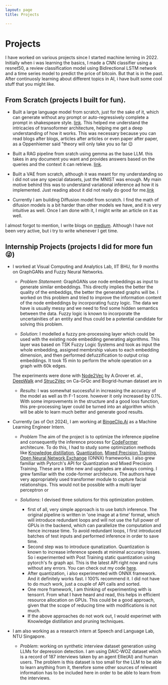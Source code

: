 ```yaml
---
layout: page
title: Projects

---
```


# Projects

I have worked on various projects since I started machine lerning in 2022. Initially when i was learning the basics, I made a CNN classifier using a resnet50, a review classification model using Bidirectional LSTM network and a time series model to predict the price of bitcoin. But that is in the past. After continuosly learning about different topics in AI, i have built some cool stuff that you might like.

## From Scratch (projects I built for fun).
- Built a large language model from scratch, just for the sake of it, which can generate without any prompt or auto-regressively complete a prompt in shakespeare style. [link](https://github.com/psycoplankton/GPT-Decoded). This helped me understand the intricacies of transoformer architecture, helping me get a deep understanding of how it works. This was necessary because you can read blogs after blogs, articles after articles or even paper after paper, as a Oppenhiemer said "theory will only take you so far :wink: 

- Built a RAG pipeline from sratch using gemma as the base LLM. this takes in any document you want and provides answers based on the queries and the context it can retrieve. [link](https://github.com/psycoplankton/RAG-from-scratch). 

- Built a VAE from scratch, although it was meant for my understanding so i did not use any special datasets, just the MNIST was enough. My main motive behind this was to understand variational inference ad how it is implemented. Just reading about it did not really do good for me.[link](https://github.com/psycoplankton/VAE-from-scratch)

- Currently I am building Diffusion model from scratch. I find the math of difusion models is a bit harder than other models we have, and it is very intuitive as well. Once I am done with it, I might write an article on it as well. 

I almost forgot to mention, I write blogs on [medium](https://medium.com/@_psycoplankton). Although I have not been very active, but i try to write whenever I get time.

## Internship Projects (projects I did for more fun 😜)

- I worked at Visual Computing and Analytics Lab, IIT BHU, for 9 months on GraphGANs and Fuzzy Neural Networks. 
    - *Problem Statememt*: GraphGANs use node embeddings as input to generate similar embeddings. This directly implies the better
     the quality of the embeddigs, the better the generated graphs will be. I worked on this problem and tried to improve the 
     information content of the node embeddings by incorporating fuzzy logic. The data we have is usually messy and we need to 
     find some hidden semantics between the data. Fuzzy logic is known to incorporate the uncertainities of an entity and thus 
     could be a potential candidate for solving this problem.

    - *Solution*: I modelled a fuzzy pre-processing layer which could be used with the existing node embedding generating 
    algorithms. This layer was based on TSK Fuzzy Logic Systems and took as input the whole embedding, assigned membrship values 
    to each embedding dimension, and then performed defuzzification to output crisp embeddings. It took 15 min to perform the 
    whole operation on a graph with 60k edges.

    The experiments were done with [Node2Vec](https://arxiv.org/abs/1607.00653) by A.Grover et. al., [DeepWalk](https://arxiv.org/abs/1403.6652) and [Struc2Vec](https://arxiv.org/abs/1704.03165) on Ca-GrQc and Biogrid-human dataset are in
    

    - *Results*: I was somewhat successful in increasing the accuracy of the model as well as th F-1 score. however it only increased by 
    0.1%. With some improvements in the structure and a good loss function, this pre-processing layer could be turned into an algorithm 
    which will be able to learn much better and generate good results.

- Currently (as of Oct 2024), I am working at [BingeClip.Ai](https://www.bingeclip.ai/) as a Machine Learning Engineer Intern.
    - *Problem* The aim of the project is to optimize the inference pipeline and consequently the inference process for [CodeFormer](https://shangchenzhou.com/projects/CodeFormer/)
    architecure. To do this, I had to study some optimization methods like [Knowledge distillation](https://neptune.ai/blog/knowledge-distillation), [Quantization](https://www.youtube.com/watch?v=0VdNflU08yA), [Mixed Precision Training](https://arxiv.org/abs/1710.03740), [Open Neural Network Exchange](https://onnx.ai/) (ONNX) frameworks. I also grew familiar with Pytorch's API for Quantization and Mixed Precision Training. These are a little new and upgrades are always coming. I grew familiar with the code-former architecure. The authors have very appropriately used transformer module to capture facial relationships. This would not be possible with a multi layer perceptron or 

    - *Solutions*: I devised three solutions for this optimization problem.
        -  first of all, very simple approach is to use batch inference. The original pipeline is written in 'one image at a time' format, which will introduce redundant loops and will not use the full power of GPUs in the backend, which can parallelize the computation and hence increase time. To avoid redundant loops, I first introduced batches of test inputs and performed inference in order to save time.
        - Second step was to introduce qunatization. Quantization is known to increase inference speeds at minimal accuracy losses. So i experimented with Post Training static quantization using pytorch's fx graph api. This is the latest API right now and runs without any errors. You can check out my code [here](https://github.com/psycoplankton/CodeFormer_optimization).
        - After quantization, i also experimented with ONNX framework. And it definitely works fast. I 100% recommend it. I did not have to do much work, just a couple of API calls and sorted. 
        - One more framework, I am thinking of experimenting with is tensorrt. From what I have heard and read, this helps in efficient resource allocation on GPUs. This could be a good approach, given that the scope of reducing time with modifications is not much.
        - If the above approaches do not work out, I would experimet with Knowledge distillation and pruning techniques. 

- I am also working as a research intern at Speech and Language Lab, NTU Singapore.
    - *Problem*: working on synthetic interview dataset generation using LLMs for depression detection. I am using DAIC-WOZ dataset which is a record of 187 interviews taken by an agent Ellie(AI) and human users. The problem is this dataset is too small for the LLM to be able to learn anything from it, therefore some other sources of relevant information has to be included here in order to be able to learn from the interviews. 



